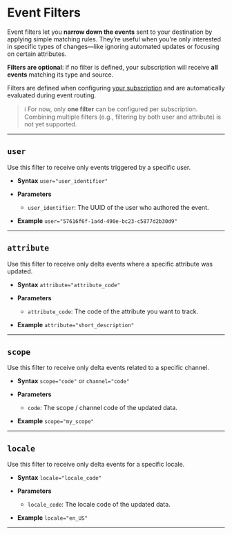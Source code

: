 # Event Filters

Event filters let you **narrow down the events** sent to your destination by applying simple matching rules. They’re useful when you're only interested in specific types of changes—like ignoring automated updates or focusing on certain attributes.

**Filters are optional**: if no filter is defined, your subscription will receive **all events** matching its type and source.

Filters are defined when configuring [your subscription](/event-platform/concepts.html) and are automatically evaluated during event routing.

> ℹ️ For now, only **one filter** can be configured per subscription. Combining multiple filters (e.g., filtering by both user and attribute) is not yet supported.

---

## `user`

Use this filter to receive only events triggered by a specific user.

- **Syntax**
  `user="user_identifier"`
- **Parameters**
    - `user_identifier`: The UUID of the user who authored the event.

- **Example**
  `user="57616f6f-1a4d-490e-bc23-c5877d2b30d9"`

---

## `attribute`

Use this filter to receive only delta events where a specific attribute was updated.

- **Syntax**
  `attribute="attribute_code"`
- **Parameters**
    - `attribute_code`: The code of the attribute you want to track.

- **Example**
  `attribute="short_description"`

---

## `scope`

Use this filter to receive only delta events related to a specific channel.

- **Syntax**
  `scope="code"` or `channel="code"`
- **Parameters**
    - `code`: The scope / channel code of the updated data.

- **Example**
  `scope="my_scope"`

---

## `locale`

Use this filter to receive only delta events for a specific locale.

- **Syntax**
  `locale="locale_code"`
- **Parameters**
    - `locale_code`: The locale code of the updated data.

- **Example**
  `locale="en_US"`

---
